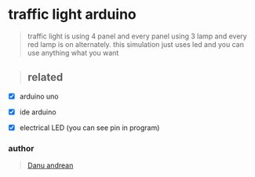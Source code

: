 # traffic light arduino
> traffic light is using 4 panel and every panel using 3 lamp and every red lamp is on alternately. this simulation just uses  led and you can use anything what you want

> ## related
- [x] arduino uno
- [x] ide arduino
- [x] electrical LED (you can see pin in program)


### author 
> <a href="https://me-danuandrean.github.io">Danu andrean</a>
